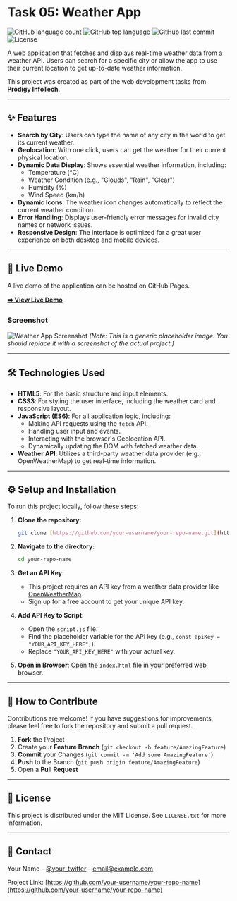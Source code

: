 # Task 05: Weather App

![GitHub language count](https://img.shields.io/github/languages/count/your-username/your-repo-name?style=for-the-badge)
![GitHub top language](https://img.shields.io/github/languages/top/your-username/your-repo-name?style=for-the-badge)
![GitHub last commit](https://img.shields.io/github/last-commit/your-username/your-repo-name?style=for-the-badge)
![License](https://img.shields.io/badge/license-MIT-blue.svg?style=for-the-badge)

A web application that fetches and displays real-time weather data from a weather API. Users can search for a specific city or allow the app to use their current location to get up-to-date weather information.

This project was created as part of the web development tasks from **Prodigy InfoTech**.

---

## ✨ Features

- **Search by City**: Users can type the name of any city in the world to get its current weather.
- **Geolocation**: With one click, users can get the weather for their current physical location.
- **Dynamic Data Display**: Shows essential weather information, including:
    - Temperature (°C)
    - Weather Condition (e.g., "Clouds", "Rain", "Clear")
    - Humidity (%)
    - Wind Speed (km/h)
- **Dynamic Icons**: The weather icon changes automatically to reflect the current weather condition.
- **Error Handling**: Displays user-friendly error messages for invalid city names or network issues.
- **Responsive Design**: The interface is optimized for a great user experience on both desktop and mobile devices.

---

## 🚀 Live Demo

A live demo of the application can be hosted on GitHub Pages.

**[➡️ View Live Demo](https://your-username.github.io/your-repo-name/)**

### Screenshot

![Weather App Screenshot](https://i.imgur.com/your-screenshot.png)
*(Note: This is a generic placeholder image. You should replace it with a screenshot of the actual project.)*

---

## 🛠️ Technologies Used

- **HTML5**: For the basic structure and input elements.
- **CSS3**: For styling the user interface, including the weather card and responsive layout.
- **JavaScript (ES6)**: For all application logic, including:
    - Making API requests using the `fetch` API.
    - Handling user input and events.
    - Interacting with the browser's Geolocation API.
    - Dynamically updating the DOM with fetched weather data.
- **Weather API**: Utilizes a third-party weather data provider (e.g., OpenWeatherMap) to get real-time information.

---

## ⚙️ Setup and Installation

To run this project locally, follow these steps:

1.  **Clone the repository:**
    ```sh
    git clone [https://github.com/your-username/your-repo-name.git](https://github.com/your-username/your-repo-name.git)
    ```
2.  **Navigate to the directory:**
    ```sh
    cd your-repo-name
    ```
3.  **Get an API Key**:
    - This project requires an API key from a weather data provider like [OpenWeatherMap](https://openweathermap.org/appid).
    - Sign up for a free account to get your unique API key.

4.  **Add API Key to Script**:
    - Open the `script.js` file.
    - Find the placeholder variable for the API key (e.g., `const apiKey = "YOUR_API_KEY_HERE";`).
    - Replace `"YOUR_API_KEY_HERE"` with your actual key.

5.  **Open in Browser**: Open the `index.html` file in your preferred web browser.

---

## 🤝 How to Contribute

Contributions are welcome! If you have suggestions for improvements, please feel free to fork the repository and submit a pull request.

1.  **Fork** the Project
2.  Create your **Feature Branch** (`git checkout -b feature/AmazingFeature`)
3.  **Commit** your Changes (`git commit -m 'Add some AmazingFeature'`)
4.  **Push** to the Branch (`git push origin feature/AmazingFeature`)
5.  Open a **Pull Request**

---

## 📄 License

This project is distributed under the MIT License. See `LICENSE.txt` for more information.

---

## 📧 Contact

Your Name - [@your_twitter](https://twitter.com/your_twitter) - email@example.com

Project Link: [https://github.com/your-username/your-repo-name](https://github.com/your-username/your-repo-name)
